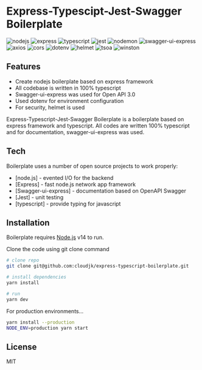 # Express-Typescipt-Jest-Swagger Boilerplate

<!-- badge icon: https://simpleicons.org/ -->
<!-- markdown testing: https://www.easyme.online/d OR https://dillinger.io/ -->

![nodejs](https://img.shields.io/badge/nodejs-v14-green?style=flat-square&logo=Node.js&logoColor=#339933)
![express](https://img.shields.io/badge/express-v4-orange)
![typescript](https://img.shields.io/badge/typescript-v4-green?style=flat-square&logo=Typescript&logoColor=#3178C6)
![jest](https://img.shields.io/badge/jest-v27-red?style=flat-square&logo=Jest&logoColor=#C21325)
![nodemon](https://img.shields.io/badge/nodemon-v2-lime?style=flat-square&logo=Nodemon&logoColor=#76D04B)
![swagger-ui-express](https://img.shields.io/badge/swaggerUiExpress-v4-silver)
![axios](https://img.shields.io/badge/axios-v0-blue)
![cors](https://img.shields.io/badge/cors-v2-lime)
![dotenv](https://img.shields.io/badge/dotenv-v10-yello)
![helmet](https://img.shields.io/badge/helmet-v4-red)
![tsoa](https://img.shields.io/badge/tsoa-v3-navy)
![winston](https://img.shields.io/badge/winston-v3-purple)

## Features

- Create nodejs boilerplate based on express framework
- All codebase is written in 100% typescript
- Swagger-ui-express was used for Open API 3.0
- Used dotenv for environment configuration
- For security, helmet is used

Express-Typescript-Jest-Swagger Boilerplate is a boilerplate based on express framework and typescript.
All codes are written 100% typescript and for documentation, swagger-ui-express was used.

## Tech

Boilerplate uses a number of open source projects to work properly:

- [node.js] - evented I/O for the backend
- [Express] - fast node.js network app framework
- [Swagger-ui-express] - documentation based on OpenAPI Swagger
- [Jest] - unit testing
- [typescript] - provide typing for javascript

## Installation

Boilerplate requires [Node.js](https://nodejs.org/) v14 to run.

Clone the code using git clone command

```sh
# clone repo
git clone git@github.com:cloudjk/express-typescript-boilerplate.git

# install dependencies
yarn install

# run
yarn dev
```

For production environments...

```sh
yarn install --production
NODE_ENV=production yarn start
```

## License

MIT

